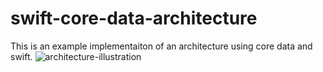 # swift-core-data-architecture
This is an example implementaiton of an architecture using core data and swift.
![architecture-illustration](https://cloud.githubusercontent.com/assets/4896351/11452495/d555ccc4-95e9-11e5-9250-f417abadcc57.png)
